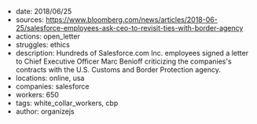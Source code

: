 - date: 2018/06/25
- sources: https://www.bloomberg.com/news/articles/2018-06-25/salesforce-employees-ask-ceo-to-revisit-ties-with-border-agency
- actions: open_letter
- struggles: ethics
- description: Hundreds of Salesforce.com Inc. employees signed a letter to Chief Executive Officer Marc Benioff criticizing the companies's contracts with the U.S. Customs and Border Protection agency.
- locations: online, usa
- companies: salesforce
- workers: 650
- tags: white_collar_workers, cbp
- author: organizejs
